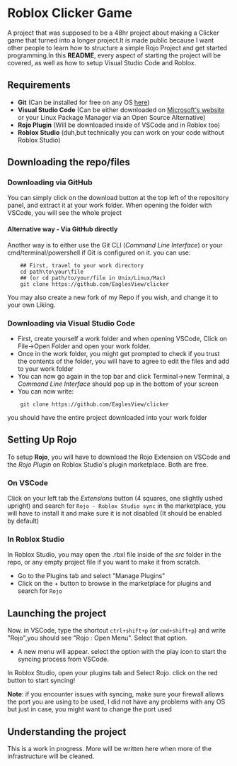 # Roblox Clicker Game
A project that was supposed to be a 48hr project about making a Clicker game that turned into a longer project.It is made public because I want other people to learn how to structure a simple Rojo Project and get started programming.In this **README**, every aspect of starting the project will be covered, as well as how to setup Visual Studio Code and Roblox.
## Requirements
- **Git** (Can be installed for free on any OS [here]())
- **Visual Studio Code** (Can be either downloaded on [Microsoft's website]() or your Linux Package Manager via an Open Source Alternative)
- **Rojo Plugin** (Will be downloaded inside of VSCode and in Roblox too)
- **Roblox Studio** (duh,but technically you can work on your code without Roblox Studio)
## Downloading the repo/files
### Downloading via **GitHub**
You can simply click on the download button at the top left of the repository panel, and extract it at your work folder. When opening the folder with VSCode, you will see the whole project
#### Alternative way - Via GitHub directly
Another way is to either use the Git CLI (*Command Line Interface*) or your cmd/terminal/powershell if Git is configured on it. you can use:
```git
    ## First, travel to your work directory
    cd path\to\your\file
    ## (or cd path/to/your/file in Unix/Linux/Mac)
    git clone https://github.com/EaglesView/clicker
```
You may also create a new fork of my Repo if you wish, and change it to your own Liking.
### Downloading via **Visual Studio Code**
- First, create yourself a work folder and when opening VSCode, Click on File->Open Folder and open your work folder.
- Once in the work folder, you might get prompted to check if you trust the contents of the folder, you will have to agree to edit the files and add to your work folder
- You can now go again in the top bar and click Terminal->new Terminal, a *Command Line Interface* should pop up in the bottom of your screen
- You can now write: 
```git
    git clone https://github.com/EaglesView/clicker
```
you should have the entire project downloaded into your work folder
## Setting Up Rojo
To setup **Rojo**, you will have to download the Rojo Extension on VSCode and the *Rojo Plugin* on Roblox Studio's plugin marketplace. Both are free.
### On VSCode
Click on your left tab the *Extensions* button (4 squares, one slightly ushed upright) and search for ```Rojo - Roblox Studio sync``` in the marketplace, you will have to install it and make sure it is not disabled (It should be enabled by default)
### In Roblox Studio
In Roblox Studio, you may open the .rbxl file inside of the *src* folder in the repo, or any empty project file if you want to make it from scratch.
- Go to the Plugins tab and select "Manage Plugins"
- Click on the + button to browse in the marketplace for plugins and search for ```Rojo```
## Launching the project
Now. in VSCode, type the shortcut ```ctrl+shift+p``` (or ```cmd+shift+p```) and write "Rojo",you should see "Rojo : Open Menu". Select that option.
- A new menu will appear. select the option with the play icon to start the syncing process from VSCode.

In Roblox Studio, open your plugins tab and Select Rojo. click on the red button to start syncing!

**Note**: if you encounter issues with syncing, make sure your firewall allows the port you are using to be used, I did not have any problems with any OS but just in case, you might want to change the port used

## Understanding the project
This is a work in progress. More will be written here when more of the infrastructure will be cleaned.